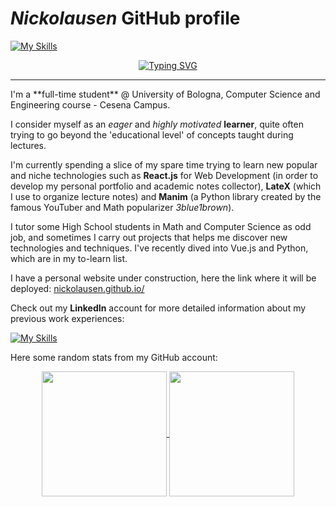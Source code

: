 # _Nickolausen_ GitHub profile
[![My Skills](https://skillicons.dev/icons?i=js,jquery,html,css,react,vite,figma,latex,java,kotlin,py,c,cs,dotnet,github)](https://skillicons.dev)

<div align="center">
  <a href="https://git.io/typing-svg"><img src="https://readme-typing-svg.demolab.com?font=Consola+Sans&pause=1000&color=2FF722&background=00C2FF00&center=true&vCenter=true&multiline=true&random=true&width=435&height=62&lines=Aspirant+Software+Engineer;CS+and+Engineering+Student+%40+UniBO" alt="Typing SVG" /></a>
</div>
<hr>
I'm a **full-time student** @ University of Bologna, Computer Science and Engineering course - Cesena Campus. 

I consider myself as an _eager_ and _highly motivated_ **learner**, quite often trying to go beyond the 'educational level' of concepts taught during lectures.

I'm currently spending a slice of my spare time trying to learn new popular and niche technologies such as **React.js** for Web Development (in order to develop my personal portfolio and academic notes collector), **LateX** (which I use to organize lecture notes) and **Manim** (a Python library created by the famous YouTuber and Math popularizer _3blue1brown_).

I tutor some High School students in Math and Computer Science as odd job, and sometimes I carry out projects that helps me discover new technologies and techniques. I've recently dived into Vue.js and Python, which are in my to-learn list.

I have a personal website under construction, here the link where it will be deployed: [nickolausen.github.io/](nickolausen.github.io/)

Check out my **LinkedIn** account for more detailed information about my previous work experiences: 

[![My Skills](https://skillicons.dev/icons?i=linkedin)](https://www.linkedin.com/in/nicholas-magi-23a5a2240/)

Here some random stats from my GitHub account:
<div align="center">
  <a href="https://github.com/nickolausen/github-readme-stats">
    <img height=200 align="center" src="https://github-readme-stats.vercel.app/api?username=nickolausen&theme=transparent&rank_icon=github" />
  </a>
  <a href="https://github.com/nickolausen/convoychat">
    <img height=200 align="center" src="https://github-readme-stats.vercel.app/api/top-langs?username=nickolausen&layout=compact&langs_count=8&card_width=320&theme=transparent" />
  </a>
</div>
